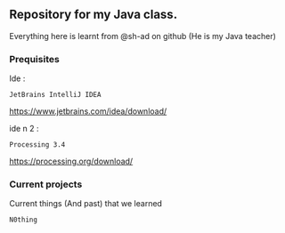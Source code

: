 ## Repository for my Java class.

Everything here is learnt from @sh-ad on github (He is my Java teacher)

### Prequisites

Ide : 
```
JetBrains IntelliJ IDEA
```
https://www.jetbrains.com/idea/download/

ide n 2 :
```
Processing 3.4
```
https://processing.org/download/

### Current projects

Current things (And past) that we learned

```
N0thing
```
